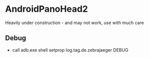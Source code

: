 # AndroidPanoHead2

Heavily under construction - and may not work, use with much care

## Debug
* call adb.exe shell setprop log.tag.de.zebrajaeger DEBUG
